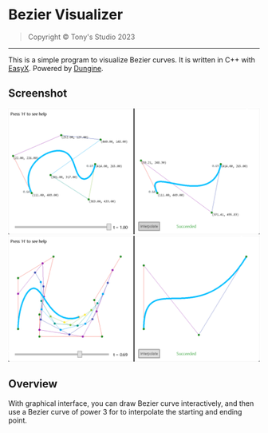 # Bezier Visualizer

> Copyright &copy; Tony's Studio 2023

---

This is a simple program to visualize Bezier curves. It is written in C++ with [EasyX](https://easyx.cn/). Powered by [Dungine](https://github.com/Lord-Turmoil/Dungeon).

## Screenshot

<img src="README/image-20231229140345142.png" alt="image-20231229140345142" style="zoom: 50%;" />

<img src="README/image-20231229140543215.png" alt="image-20231229140543215" style="zoom:50%;" />

## Overview

With graphical interface, you can draw Bezier curve interactively, and then use a Bezier curve of power 3 for to interpolate the starting and ending point.
